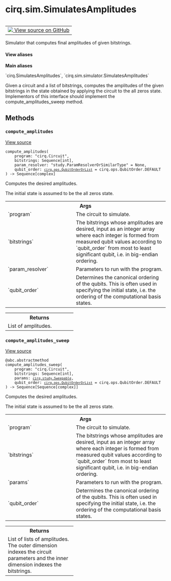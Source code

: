 <div itemscope itemtype="http://developers.google.com/ReferenceObject">
<meta itemprop="name" content="cirq.sim.SimulatesAmplitudes" />
<meta itemprop="path" content="Stable" />
<meta itemprop="property" content="compute_amplitudes"/>
<meta itemprop="property" content="compute_amplitudes_sweep"/>
</div>

# cirq.sim.SimulatesAmplitudes

<!-- Insert buttons and diff -->

<table class="tfo-notebook-buttons tfo-api" align="left">

<td>
  <a target="_blank" href="https://github.com/quantumlib/cirq/tree/master/cirq/sim/simulator.py">
    <img src="https://www.tensorflow.org/images/GitHub-Mark-32px.png" />
    View source on GitHub
  </a>
</td>
</table>



Simulator that computes final amplitudes of given bitstrings.

<section class="expandable">
  <h4 class="showalways">View aliases</h4>
  <p>
<b>Main aliases</b>
<p>`cirq.SimulatesAmplitudes`, `cirq.sim.simulator.SimulatesAmplitudes`</p>
</p>
</section>

<!-- Placeholder for "Used in" -->

Given a circuit and a list of bitstrings, computes the amplitudes
of the given bitstrings in the state obtained by applying the circuit
to the all zeros state. Implementors of this interface should implement
the compute_amplitudes_sweep method.

## Methods

<h3 id="compute_amplitudes"><code>compute_amplitudes</code></h3>

<a target="_blank" href="https://github.com/quantumlib/cirq/tree/master/cirq/sim/simulator.py">View source</a>

<pre class="devsite-click-to-copy prettyprint lang-py tfo-signature-link">
<code>compute_amplitudes(
    program: "cirq.Circuit",
    bitstrings: Sequence[int],
    param_resolver: "study.ParamResolverOrSimilarType" = None,
    qubit_order: <a href="../../cirq/ops/QubitOrderOrList.md"><code>cirq.ops.QubitOrderOrList</code></a> = cirq.ops.QubitOrder.DEFAULT
) -> Sequence[complex]
</code></pre>

Computes the desired amplitudes.

The initial state is assumed to be the all zeros state.

<!-- Tabular view -->
 <table class="responsive fixed orange">
<colgroup><col width="214px"><col></colgroup>
<tr><th colspan="2">Args</th></tr>

<tr>
<td>
`program`
</td>
<td>
The circuit to simulate.
</td>
</tr><tr>
<td>
`bitstrings`
</td>
<td>
The bitstrings whose amplitudes are desired, input
as an integer array where each integer is formed from measured
qubit values according to `qubit_order` from most to least
significant qubit, i.e. in big-endian ordering.
</td>
</tr><tr>
<td>
`param_resolver`
</td>
<td>
Parameters to run with the program.
</td>
</tr><tr>
<td>
`qubit_order`
</td>
<td>
Determines the canonical ordering of the qubits. This
is often used in specifying the initial state, i.e. the
ordering of the computational basis states.
</td>
</tr>
</table>



<!-- Tabular view -->
 <table class="responsive fixed orange">
<colgroup><col width="214px"><col></colgroup>
<tr><th colspan="2">Returns</th></tr>
<tr class="alt">
<td colspan="2">
List of amplitudes.
</td>
</tr>

</table>



<h3 id="compute_amplitudes_sweep"><code>compute_amplitudes_sweep</code></h3>

<a target="_blank" href="https://github.com/quantumlib/cirq/tree/master/cirq/sim/simulator.py">View source</a>

<pre class="devsite-click-to-copy prettyprint lang-py tfo-signature-link">
<code>@abc.abstractmethod</code>
<code>compute_amplitudes_sweep(
    program: "cirq.Circuit",
    bitstrings: Sequence[int],
    params: <a href="../../cirq/study/Sweepable.md"><code>cirq.study.Sweepable</code></a>,
    qubit_order: <a href="../../cirq/ops/QubitOrderOrList.md"><code>cirq.ops.QubitOrderOrList</code></a> = cirq.ops.QubitOrder.DEFAULT
) -> Sequence[Sequence[complex]]
</code></pre>

Computes the desired amplitudes.

The initial state is assumed to be the all zeros state.

<!-- Tabular view -->
 <table class="responsive fixed orange">
<colgroup><col width="214px"><col></colgroup>
<tr><th colspan="2">Args</th></tr>

<tr>
<td>
`program`
</td>
<td>
The circuit to simulate.
</td>
</tr><tr>
<td>
`bitstrings`
</td>
<td>
The bitstrings whose amplitudes are desired, input
as an integer array where each integer is formed from measured
qubit values according to `qubit_order` from most to least
significant qubit, i.e. in big-endian ordering.
</td>
</tr><tr>
<td>
`params`
</td>
<td>
Parameters to run with the program.
</td>
</tr><tr>
<td>
`qubit_order`
</td>
<td>
Determines the canonical ordering of the qubits. This
is often used in specifying the initial state, i.e. the
ordering of the computational basis states.
</td>
</tr>
</table>



<!-- Tabular view -->
 <table class="responsive fixed orange">
<colgroup><col width="214px"><col></colgroup>
<tr><th colspan="2">Returns</th></tr>
<tr class="alt">
<td colspan="2">
List of lists of amplitudes. The outer dimension indexes the
circuit parameters and the inner dimension indexes the bitstrings.
</td>
</tr>

</table>





